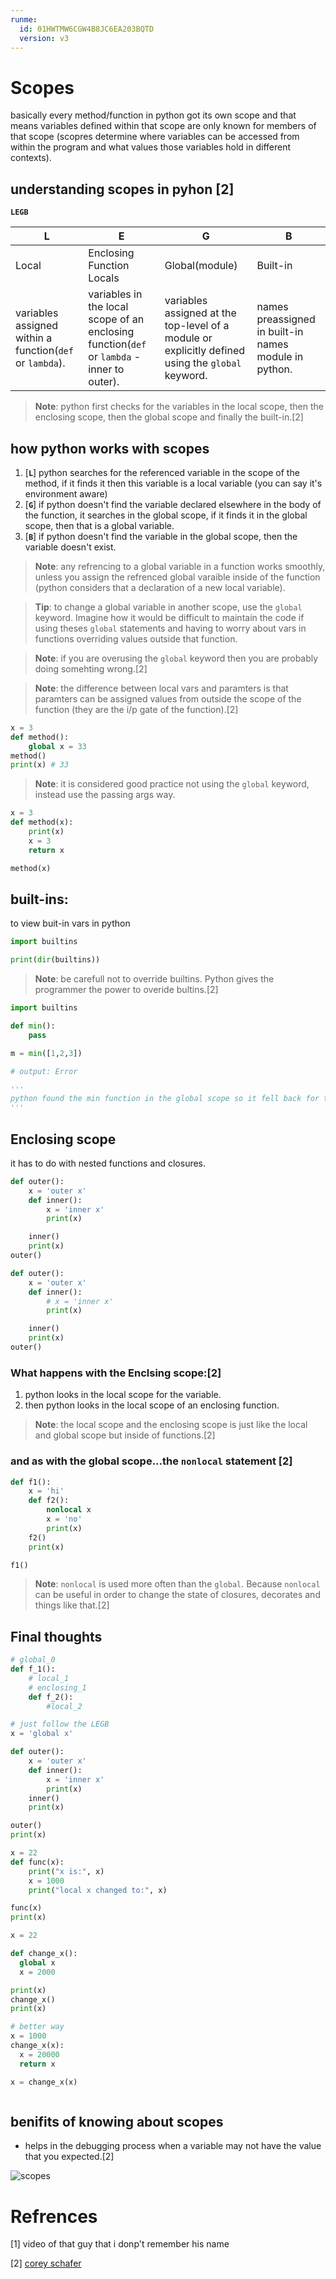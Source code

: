 ```yaml
---
runme:
  id: 01HWTMW6CGW4B8JC6EA203BQTD
  version: v3
---
```


# Scopes

basically every method/function in python got its own scope and that means variables defined within that scope are only known for members of that scope (scopres determine where variables can be accessed from within the program and what values those variables hold in different contexts).

## understanding scopes in pyhon [2]

**`LEGB`**

|L  |E  |G  |B  |
|---------|---------|---------|---------|
|Local     |Enclosing Function Locals |Global(module)         |Built-in         |
|variables assigned within a function(`def` or `lambda`). |variables in the local scope of an enclosing function(`def` or `lambda` - inner to outer). |variables assigned at the top-level of a module or explicitly defined using the `global` keyword. |names preassigned in built-in names module in python.

> **Note**: python first checks for the variables in the local scope, then the enclosing scope, then the global scope and finally the built-in.[2]

## how python works with scopes

1. [**`L`**] python searches for the referenced variable in the scope of the method, if it finds it then this variable is a local variable (you can say it's environment aware)
2. [**`G`**] if python doesn't find the variable declared elsewhere in the body of the function, it searches in the global scope, if it finds it in the global scope, then that is a global variable.
3. [**`B`**] if python doesn't find the variable in the global scope, then the variable doesn't exist.

> **Note**: any refrencing to a global variable in a function works smoothly, unless you assign the refrenced global varaible inside of the function (python considers that a declaration of a new local variable).

> **Tip**: to change a global variable in another scope, use the `global` keyword. Imagine how it would be difficult to maintain the code if using theses `global` statements and having to worry about vars in functions overriding values outside that function.

> **Note**: if you are overusing the `global` keyword then you are probably doing somehting wrong.[2]

> **Note**: the difference between local vars and paramters is that paramters can be assigned values from outside the scope of the function (they are the i/p gate of the function).[2]

```python {"id":"01HWTMW6CF378QCAP3C7TYPMJR"}
x = 3
def method():
    global x = 33
method()
print(x) # 33
```

> **Note**: it is considered good practice not using the `global` keyword, instead use the passing args way.

```python {"id":"01HWTMW6CF378QCAP3C88H0V35"}
x = 3
def method(x):
    print(x)
    x = 3
    return x

method(x)
```

## built-ins:

to view buit-in vars in python

```python {"id":"01HWTMW6CF378QCAP3CB4CYBH0"}
import builtins

print(dir(builtins))
```

> **Note**: be carefull not to override builtins. Python gives the programmer the power to overide bultins.[2]

```python {"id":"01HWTMW6CGW4B8JC6E9T73X68T"}
import builtins

def min():
    pass

m = min([1,2,3])

# output: Error

'''
python found the min function in the global scope so it fell back for the built-in scope.
'''
```

## Enclosing scope

it has to do with nested functions and closures.

```python {"id":"01HWTMW6CGW4B8JC6E9TN7SK93"}
def outer():
    x = 'outer x'
    def inner():
        x = 'inner x'
        print(x)

    inner()
    print(x)
outer()
```

```python {"id":"01HWTMW6CGW4B8JC6E9TSZ6VTT"}
def outer():
    x = 'outer x'
    def inner():
        # x = 'inner x'
        print(x)

    inner()
    print(x)
outer()
```

### What happens with the Enclsing scope:[2]

1. python looks in the local scope for the variable.
2. then python looks in the local scope of an enclosing function.

> **Note**: the local scope and the enclosing scope is just like the local and global scope but inside of functions.[2]

### and as with the global scope...the `nonlocal` statement [2]

```python {"id":"01HWTMW6CGW4B8JC6E9TWQC5VH"}
def f1():
    x = 'hi'
    def f2():
        nonlocal x
        x = 'no'
        print(x)
    f2()
    print(x)

f1()
```

> **Note**: `nonlocal` is used more often than the `global`. Because `nonlocal` can be useful in order to change the state of closures, decorates and things like that.[2]

## Final thoughts

```python {"id":"01HWTMW6CGW4B8JC6E9Y9CTP61"}
# global_0
def f_1():
    # local_1
    # enclosing_1
    def f_2():
        #local_2
```

```python {"id":"01HWTMW6CGW4B8JC6E9Z0V02G2"}
# just follow the LEGB
x = 'global x'

def outer():
    x = 'outer x'
    def inner():
        x = 'inner x'
        print(x)
    inner()
    print(x)

outer()
print(x)
```

```python {"id":"01HWTQ7JRE283JW20RG0GX6NK6"}
x = 22
def func(x):
    print("x is:", x)
    x = 1000
    print("local x changed to:", x)

func(x)
print(x)
```

```python {"id":"01HWTQJSHMMNPWHY5CPBTHCFY1"}
x = 22

def change_x():
  global x
  x = 2000

print(x)
change_x()
print(x)

```

```python {"id":"01HWTQNZ9484WHEBGM0TSPYA92"}
# better way
x = 1000
change_x(x):
  x = 20000
  return x

x = change_x(x)
```

```python {"id":"01HWTQKX4N0RQNAEQ3J7207BGE"}

```

## benifits of knowing about scopes

- helps in the debugging process when a variable may not have the value that you expected.[2]

![scopes](./scopes.png)

# Refrences

[1] video of that guy that i donp't remember his name

[2] [corey schafer](https://www.youtube.com/watch?v=QVdf0LgmICw&list=PL-osiE80TeTskrapNbzXhwoFUiLCjGgY7&index=19&t=0s)
